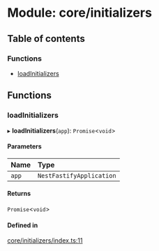 # Module: core/initializers

## Table of contents

### Functions

- [loadInitializers](core_initializers.md#loadinitializers)

## Functions

### <a id="loadinitializers" name="loadinitializers"></a> loadInitializers

▸ **loadInitializers**(`app`): `Promise`<`void`\>

#### Parameters

| Name | Type |
| :------ | :------ |
| `app` | `NestFastifyApplication` |

#### Returns

`Promise`<`void`\>

#### Defined in

[core/initializers/index.ts:11](https://github.com/brickdoc/brickdoc/blob/01ea9f2e/apps/server-api/src/core/initializers/index.ts#L11)
